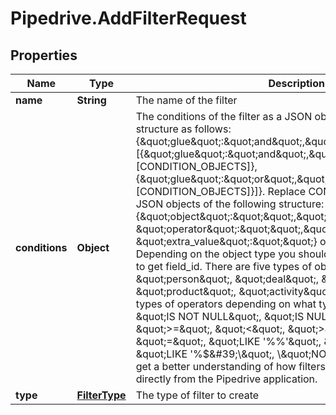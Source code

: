 # Pipedrive.AddFilterRequest

## Properties

Name | Type | Description | Notes
------------ | ------------- | ------------- | -------------
**name** | **String** | The name of the filter | 
**conditions** | **Object** | The conditions of the filter as a JSON object. It requires a minimum structure as follows: {\&quot;glue\&quot;:\&quot;and\&quot;,\&quot;conditions\&quot;:[{\&quot;glue\&quot;:\&quot;and\&quot;,\&quot;conditions\&quot;: [CONDITION_OBJECTS]},{\&quot;glue\&quot;:\&quot;or\&quot;,\&quot;conditions\&quot;:[CONDITION_OBJECTS]}]}. Replace CONDITION_OBJECTS with JSON objects of the following structure: {\&quot;object\&quot;:\&quot;\&quot;,\&quot;field_id\&quot;:\&quot;\&quot;, \&quot;operator\&quot;:\&quot;\&quot;,\&quot;value\&quot;:\&quot;\&quot;, \&quot;extra_value\&quot;:\&quot;\&quot;} or leave the array empty. Depending on the object type you should use another API endpoint to get field_id. There are five types of objects you can choose from: \&quot;person\&quot;, \&quot;deal\&quot;, \&quot;organization\&quot;, \&quot;product\&quot;, \&quot;activity\&quot; and you can use these types of operators depending on what type of a field you have: \&quot;IS NOT NULL\&quot;, \&quot;IS NULL\&quot;, \&quot;&lt;&#x3D;\&quot;, \&quot;&gt;&#x3D;\&quot;, \&quot;&lt;\&quot;, \&quot;&gt;\&quot;, \&quot;!&#x3D;\&quot;, \&quot;&#x3D;\&quot;, \&quot;LIKE &#39;%$%&#39;\&quot;, \&quot;NOT LIKE &#39;%$%&#39;\&quot;, \&quot;LIKE &#39;$%&#39;\&quot;, \&quot;NOT LIKE &#39;$%&#39;\&quot;, \&quot;LIKE &#39;%$&#39;\&quot;, \&quot;NOT LIKE &#39;%$&#39;\&quot;. To get a better understanding of how filters work try creating them directly from the Pipedrive application. | 
**type** | [**FilterType**](FilterType.md) | The type of filter to create | 


